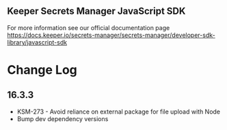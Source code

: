 ## Keeper Secrets Manager JavaScript SDK

For more information see our official documentation page https://docs.keeper.io/secrets-manager/secrets-manager/developer-sdk-library/javascript-sdk

# Change Log

## 16.3.3

- KSM-273 - Avoid reliance on external package for file upload with Node
- Bump dev dependency versions
